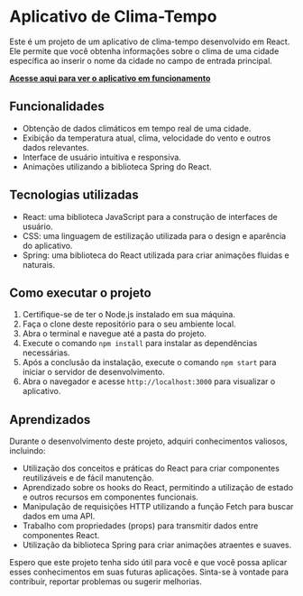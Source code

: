 # Aplicativo de Clima-Tempo

Este é um projeto de um aplicativo de clima-tempo desenvolvido em React. Ele permite que você obtenha informações sobre o clima de uma cidade específica ao inserir o nome da cidade no campo de entrada principal.

**[Acesse aqui para ver o aplicativo em funcionamento](https://snows26.github.io/WheatherProject/)**

## Funcionalidades

- Obtenção de dados climáticos em tempo real de uma cidade.
- Exibição da temperatura atual, clima, velocidade do vento e outros dados relevantes.
- Interface de usuário intuitiva e responsiva.
- Animações utilizando a biblioteca Spring do React.

## Tecnologias utilizadas

- React: uma biblioteca JavaScript para a construção de interfaces de usuário.
- CSS: uma linguagem de estilização utilizada para o design e aparência do aplicativo.
- Spring: uma biblioteca do React utilizada para criar animações fluidas e naturais.

## Como executar o projeto

1. Certifique-se de ter o Node.js instalado em sua máquina.
2. Faça o clone deste repositório para o seu ambiente local.
3. Abra o terminal e navegue até a pasta do projeto.
4. Execute o comando `npm install` para instalar as dependências necessárias.
5. Após a conclusão da instalação, execute o comando `npm start` para iniciar o servidor de desenvolvimento.
6. Abra o navegador e acesse `http://localhost:3000` para visualizar o aplicativo.

## Aprendizados

Durante o desenvolvimento deste projeto, adquiri conhecimentos valiosos, incluindo:

- Utilização dos conceitos e práticas do React para criar componentes reutilizáveis e de fácil manutenção.
- Aprendizado sobre os hooks do React, permitindo a utilização de estado e outros recursos em componentes funcionais.
- Manipulação de requisições HTTP utilizando a função Fetch para buscar dados em uma API.
- Trabalho com propriedades (props) para transmitir dados entre componentes React.
- Utilização da biblioteca Spring para criar animações atraentes e suaves.

Espero que este projeto tenha sido útil para você e que você possa aplicar esses conhecimentos em suas futuras aplicações. Sinta-se à vontade para contribuir, reportar problemas ou sugerir melhorias.


